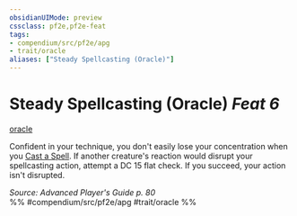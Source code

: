 ```yaml
---
obsidianUIMode: preview
cssclass: pf2e,pf2e-feat
tags:
- compendium/src/pf2e/apg
- trait/oracle
aliases: ["Steady Spellcasting (Oracle)"]
---
```

# Steady Spellcasting (Oracle)  *Feat 6*  
[oracle](rules/traits/oracle-apg.md "Oracle Class Trait")  


Confident in your technique, you don't easily lose your concentration when you [Cast a Spell](rules/actions/cast-a-spell.md). If another creature's reaction would disrupt your spellcasting action, attempt a DC 15 flat check. If you succeed, your action isn't disrupted.

*Source: Advanced Player's Guide p. 80*  
%% #compendium/src/pf2e/apg #trait/oracle %%